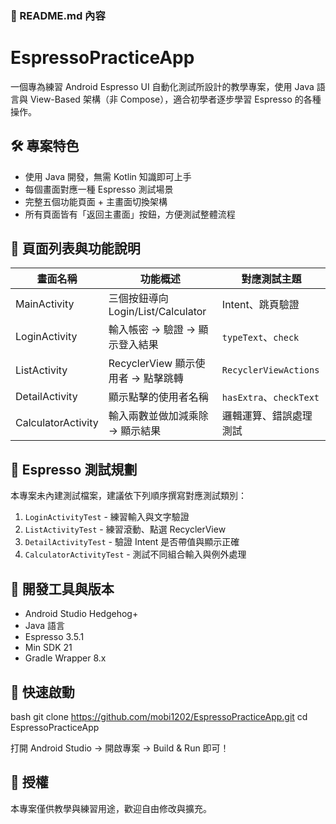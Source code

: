 



### 📘 README.md 內容

# EspressoPracticeApp

一個專為練習 Android Espresso UI 自動化測試所設計的教學專案，使用 Java 語言與 View-Based 架構（非 Compose），適合初學者逐步學習 Espresso 的各種操作。



## 🛠 專案特色

- 使用 Java 開發，無需 Kotlin 知識即可上手
- 每個畫面對應一種 Espresso 測試場景
- 完整五個功能頁面 + 主畫面切換架構
- 所有頁面皆有「返回主畫面」按鈕，方便測試整體流程



## 📱 頁面列表與功能說明

| 畫面名稱         | 功能概述                             | 對應測試主題             |
|------------------|--------------------------------------|--------------------------|
| MainActivity      | 三個按鈕導向 Login/List/Calculator   | Intent、跳頁驗證         |
| LoginActivity     | 輸入帳密 → 驗證 → 顯示登入結果       | `typeText`、`check`      |
| ListActivity      | RecyclerView 顯示使用者 → 點擊跳轉   | `RecyclerViewActions`    |
| DetailActivity    | 顯示點擊的使用者名稱                 | `hasExtra`、`checkText`  |
| CalculatorActivity| 輸入兩數並做加減乘除 → 顯示結果      | 邏輯運算、錯誤處理測試   |



## 🧪 Espresso 測試規劃

本專案未內建測試檔案，建議依下列順序撰寫對應測試類別：

1. `LoginActivityTest` - 練習輸入與文字驗證
2. `ListActivityTest` - 練習滾動、點選 RecyclerView
3. `DetailActivityTest` - 驗證 Intent 是否帶值與顯示正確
4. `CalculatorActivityTest` - 測試不同組合輸入與例外處理



## 🧰 開發工具與版本

- Android Studio Hedgehog+
- Java 語言
- Espresso 3.5.1
- Min SDK 21
- Gradle Wrapper 8.x



## 🚀 快速啟動

bash
git clone https://github.com/mobi1202/EspressoPracticeApp.git
cd EspressoPracticeApp


打開 Android Studio → 開啟專案 → Build & Run 即可！



## 📄 授權

本專案僅供教學與練習用途，歡迎自由修改與擴充。


